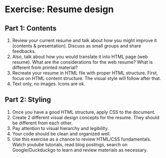 # Exercise: Resume design

## Part 1: Contents

1. Review your current resume and talk about how you might improve it (contents & presentation). Discuss as small groups and share feedbacks.
1. Also, talk about how you would translate it into HTML page (web resume). What are the considerations for the web resume? What is different from printed material?
1. Recreate your resume in HTML file with proper HTML structure. First, focus on HTML content structure. The visual style will follow after that.
1. Text only, no images. Icons are ok.

## Part 2: Styling

1. Once you have a good HTML structure, apply CSS to the document.
1. Create 2 different visual design concepts for the resume. They should be different from each other.
1. Pay attention to visual hierarchy and legibility.
1. Your code should be clean and organized well.
1. Use this exercise as a chance to review HTML/CSS fundamentals. Watch youtube tutorials, read blog postings, search on Google/Duckduckgo to learn and review materials as necessary.

